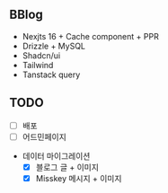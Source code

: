 ## BBlog

-   Nexjts 16 + Cache component + PPR
-   Drizzle + MySQL
-   Shadcn/ui
-   Tailwind
-   Tanstack query

## TODO

-   [ ] 배포
-   [ ] 어드민페이지
-   데이터 마이그레이션
    -   [x] 블로그 글 + 이미지
    -   [x] Misskey 메시지 + 이미지
